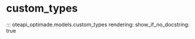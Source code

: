 # custom_types

::: oteapi_optimade.models.custom_types
    rendering:
      show_if_no_docstring: true

